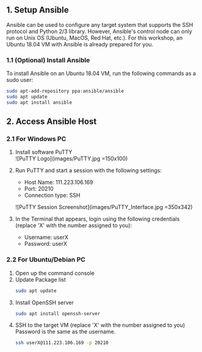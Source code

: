 ## 1. Setup Ansible
Ansible can be used to configure any target system that supports the SSH protocol and Python 2/3 library. However, Ansible's control node can only run on Unix OS (Ubuntu, MacOS, Red Hat, etc.). For this workshop, an Ubuntu 18.04 VM with Ansible is already prepared for you.

### 1.1 (Optional) Install Ansible
To install Ansible on an Ubuntu 18.04 VM, run the following commands as a sudo user:
```bash
sudo apt-add-repository ppa:ansible/ansible
sudo apt update
sudo apt install ansible
```

## 2. Access Ansible Host
### 2.1 For Windows PC
1. Install software PuTTY  
   ![PuTTY Logo](images/PuTTY.jpg =150x100)

1. Run PuTTY and start a session with the following settings:  
   *  Host Name: 111.223.106.169
   *  Port: 20210
   *  Connection type: SSH

   ![PuTTY Session Screenshot](images/PuTTY_Interface.jpg =350x342)

1. In the Terminal that appears, login using the following credentials (replace 'X' with the number assigned to you):
   *  Username: userX
   *  Password: userX

### 2.2 For Ubuntu/Debian PC
1. Open up the command console
1. Update Package list
   ```bash
   sudo apt update
   ```
1. Install OpenSSH server
   ```bash
   sudo apt install openssh-server
   ```
1. SSH to the target VM (replace 'X' with the number assigned to you)  
   Password is the same as the username.
   ```bash
   ssh userX@111.223.106.169 -p 20210
   ```

